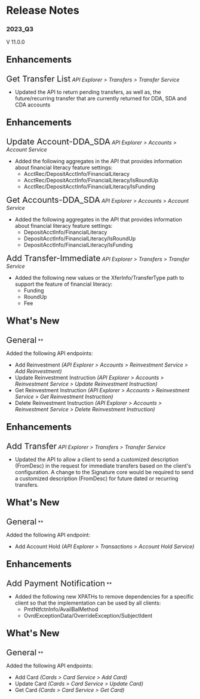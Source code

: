 # Release Notes 
### 2023_Q3
V 11.0.0
<!-- 
type: tab 
titles: Premier, Precision, Signature, DNA, Finxact
-->


<p style="font-size: 24px; font-weight: bold;">Enhancements </p>

<span style="font-size: 22px; ">Get Transfer List</span> *API Explorer > Transfers > Transfer Service*


- Updated the API to return pending transfers, as well as, the future/recurring transfer that are currently returned for DDA, SDA and CDA accounts


<!-- type: tab -->
<p style="font-size: 24px; font-weight: bold;">Enhancements </p>

<span style="font-size: 22px; ">Update Account-DDA_SDA</span> *API Explorer > Accounts > Account Service*


- Added the following aggregates in the API that provides information about financial literacy feature settings: 
	- AcctRec/DepositAcctInfo/FinancialLiteracy
	- AcctRec/DepositAcctInfo/FinancialLiteracy/IsRoundUp
	- AcctRec/DepositAcctInfo/FinancialLiteracy/IsFunding


<span style="font-size: 22px; ">Get Accounts-DDA_SDA</span> *API Explorer > Accounts > Account Service*


- Added the following aggregates in the API that provides information about financial literacy feature settings: 
	- DepositAcctInfo/FinancialLiteracy
	- DepositAcctInfo/FinancialLiteracy/IsRoundUp
	- DepositAcctInfo/FinancialLiteracy/IsFunding


<span style="font-size: 22px; ">Add Transfer-Immediate</span> *API Explorer > Transfers > Transfer Service*


- Added the following new values or the XferInfo/TransferType path to support the feature of financial literacy:
	- Funding
	- RoundUp
	- Fee  


<!-- type: tab -->
<p style="font-size: 24px; font-weight: bold;">What's New </p>

<span style="font-size: 22px; ">General</span> **


Added the following API endpoints:
- Add Reinvestment *(API Explorer > Accounts > Reinvestment Service > Add Reinvestment)*
- Update Reinvestment Instruction *(API Explorer > Accounts > Reinvestment Service > Update Reinvestment Instruction)*
- Get Reinvestment Instruction *(API Explorer > Accounts > Reinvestment Service > Get Reinvestment Instruction)*
- Delete Reinvestment Instruction *(API Explorer > Accounts > Reinvestment Service > Delete Reinvestment Instruction)*


<p style="font-size: 24px; font-weight: bold;">Enhancements </p>

<span style="font-size: 22px; ">Add Transfer</span> *API Explorer > Transfers > Transfer Service*


- Updated the API to allow a client to send a customized description (FromDesc) in the request for immediate transfers based on the client's configuration. A change to the Signature core would be required to send a customized description (FromDesc) for future dated or recurring transfers.        


<!-- type: tab -->
<p style="font-size: 24px; font-weight: bold;">What's New </p>

<span style="font-size: 22px; ">General</span> **


Added the following API endpoint:
- Add Account Hold *(API Explorer > Transactions > Account Hold Service)*


<p style="font-size: 24px; font-weight: bold;">Enhancements </p>

<span style="font-size: 22px; ">Add Payment Notification</span> **


- Added the following new XPATHs to remove dependencies for a specific client so that the implementation can be used by all clients: 
	- PmtNtfctnInfo/AvailBalMethod
	- OvrdExceptionData/OverrideException/SubjectIdent

<!-- type: tab -->
<p style="font-size: 24px; font-weight: bold;">What's New </p>

<span style="font-size: 22px; ">General</span> **


Added the following API endpoints:
- Add Card *(Cards > Card Service > Add Card)*
- Update Card *(Cards > Card Service > Update Card)*
- Get Card *(Cards > Card Service > Get Card)*
<!-- type: tab-end -->
